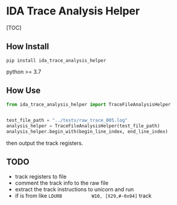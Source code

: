 # IDA Trace Analysis Helper

[TOC]

## How Install

`pip install ida_trace_analysis_helper`

python >= 3.7

## How Use

```python
from ida_trace_analysis_helper import TraceFileAnalysisHelper


test_file_path = "../tests/raw_trace_005.log"
analysis_helper = TraceFileAnalysisHelper(test_file_path)
analysis_helper.begin_with(begin_line_index, end_line_index)

```

then output the track registers.

## TODO

- track registers to file
- comment the track info to the raw file
- extract the track instructions to unicorn and run 
- if is from like `LDURB           W10, [X29,#-0x94]` track
